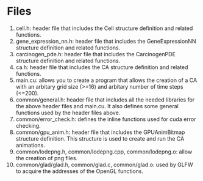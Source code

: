 # Files
1. cell.h: header file that includes the Cell 
   structure definition and related functions.
2. gene_expression_nn.h: header file that includes the
   GeneExpressionNN structure definition and related functions.
3. carcinogen_pde.h: header file that includes the CarcinogenPDE
   structure definition and related functions.
4. ca.h: header file that includes the CA structure definition and
   related functions.
5. main.cu: allows you to create a program that allows the creation
   of a CA with an arbitary grid size (>=16) and arbitary number of
   time steps (<=200).
6. common/general.h: header file that includes all the needed libraries
   for the above header files and main.cu. It also defines some general
   functions used by the header files above.
7. common/error_check.h: defines the inline functions used for cuda error
   checking.
8. common/gpu_anim.h: header file that includes the GPUAnimBitmap structure
   definition. This structure is used to create and run the CA animations.
9. common/lodepng.h, common/lodepng.cpp, common/lodepng.o: allow the creation
   of png files.  
10. common/glad/glad.h, common/glad.c, common/glad.o: used by GLFW to acquire the addresses of the OpenGL functions.
